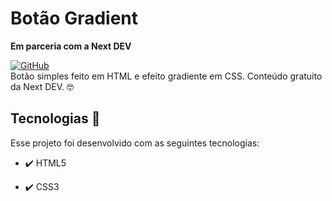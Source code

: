 # Botão Gradient

**Em parceria com a Next DEV** 

[![GitHub](https://img.shields.io/badge/GitHub-100000?style=for-the-badge&logo=github&logoColor=white)](https://github.com/cursonextdev/botao-gradient)
<br>
Botão simples feito em HTML e efeito gradiente em CSS. Conteúdo gratuito da Next DEV. 🤓

## Tecnologias 🚀
Esse projeto foi desenvolvido com as seguintes tecnologias:

- ✔️ HTML5

- ✔️ CSS3
